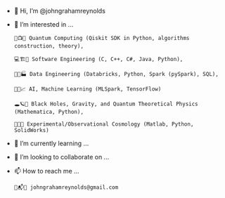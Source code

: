 - 👋 Hi, I’m @johngrahamreynolds
- 👀 I’m interested in ...  

      🤏📺🔬 Quantum Computing (Qiskit SDK in Python, algorithms construction, theory), 
      
      💻🏗🎢 Software Engineering (C, C++, C#, Java, Python), 
      
      🐍🧮🏭 Data Engineering (Databricks, Python, Spark (pySpark), SQL),
      
      🧠🤖📈 AI, Machine Learning (MLSpark, TensorFlow)
      
      🕳🪐🔮 Black Holes, Gravity, and Quantum Theoretical Physics (Mathematica, Python), 
      
      📡🌌🔭 Experimental/Observational Cosmology (Matlab, Python, SolidWorks)
      
- 🌱 I’m currently learning ...
- 💞️ I’m looking to collaborate on ...
- 📫 How to reach me ...
      
      📩📬📧 johngrahamreynolds@gmail.com


